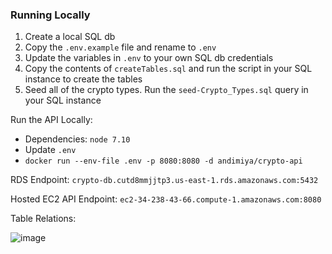 
### Running Locally

1. Create a local SQL db
1. Copy the `.env.example` file and rename to `.env`
1. Update the variables in `.env` to your own SQL db credentials
1. Copy the contents of `createTables.sql` and run the script in your SQL instance to create the tables
1. Seed all of the crypto types. Run the `seed-Crypto_Types.sql` query in your SQL instance

Run the API Locally:
- Dependencies: `node 7.10`
- Update `.env`
- `docker run --env-file .env -p 8080:8080 -d andimiya/crypto-api`

RDS Endpoint:
`crypto-db.cutd8mmjjtp3.us-east-1.rds.amazonaws.com:5432`

Hosted EC2 API Endpoint:
`ec2-34-238-43-66.compute-1.amazonaws.com:8080`

Table Relations:  

![image](https://user-images.githubusercontent.com/20802421/32694620-b92874de-c6e8-11e7-89a6-c8d395f7b39e.png)
